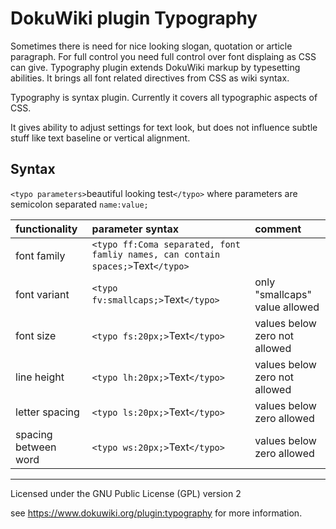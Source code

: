 DokuWiki plugin Typography
=============================

Sometimes there is need for nice looking slogan, quotation or article paragraph. For full control you need full control over font displaing as CSS can give. Typography plugin extends DokuWiki markup by typesetting abilities. It brings all font related directives from CSS as wiki syntax.

Typography is syntax plugin. Currently it covers all typographic aspects of CSS. 

It gives ability to adjust settings for text look, but does not influence subtle stuff like text baseline or vertical alignment.


Syntax
------

`<typo parameters>`beautiful looking test`</typo>` where parameters are semicolon separated `name:value;` 

| functionality  | parameter syntax | comment |
|:--             |:--               |:--      |
|font family     | `<typo ff:Coma separated, font famliy names, can contain spaces;>`Text`</typo>` |  |
|font variant    | `<typo fv:smallcaps;>`Text`</typo>` | only "smallcaps" value allowed |
|font size       | `<typo fs:20px;>`Text`</typo>` | values below zero not allowed |
|line height     | `<typo lh:20px;>`Text`</typo>` | values below zero not allowed |
|letter spacing  | `<typo ls:20px;>`Text`</typo>` | values below zero allowed |
|spacing between word  | `<typo ws:20px;>`Text`</typo>` | values below zero allowed |


----
Licensed under the GNU Public License (GPL) version 2

see https://www.dokuwiki.org/plugin:typography for more information.
